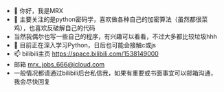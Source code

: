 - 👋 你好，我是MRX
- 👀 主要关注的是python密码学，喜欢做各种自己的加密算法（虽然都很菜鸡），也喜欢反破解自己的代码
-    当然我偶尔也写一些自己的程序，有兴趣可以看看，不过大多都比较垃圾hhh
- 🌱 目前正在深入学习Python，日后也可能会接触c或js
- 📫 bilibili主页 https://space.bilibili.com/1538149000
-    邮箱 mrx_jobs_666@icloud.com
-    一般情况都请通过bilibili后台私信我，如果有重要或书面事宜可以邮箱沟通，我会尽快回复

<!---
MRX-J0BS/MRX-J0BS is a ✨ special ✨ repository because its `README.md` (this file) appears on your GitHub profile.
You can click the Preview link to take a look at your changes.
--->

